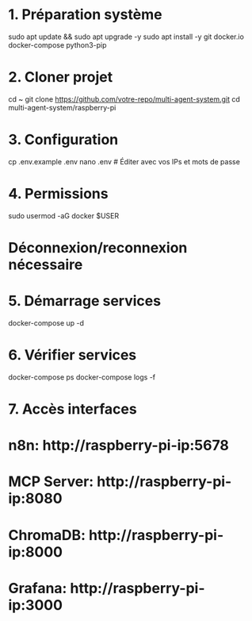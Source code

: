 # 1. Préparation système
sudo apt update && sudo apt upgrade -y
sudo apt install -y git docker.io docker-compose python3-pip

# 2. Cloner projet
cd ~
git clone https://github.com/votre-repo/multi-agent-system.git
cd multi-agent-system/raspberry-pi

# 3. Configuration
cp .env.example .env
nano .env  # Éditer avec vos IPs et mots de passe

# 4. Permissions
sudo usermod -aG docker $USER
# Déconnexion/reconnexion nécessaire

# 5. Démarrage services
docker-compose up -d

# 6. Vérifier services
docker-compose ps
docker-compose logs -f

# 7. Accès interfaces
# n8n: http://raspberry-pi-ip:5678
# MCP Server: http://raspberry-pi-ip:8080
# ChromaDB: http://raspberry-pi-ip:8000
# Grafana: http://raspberry-pi-ip:3000